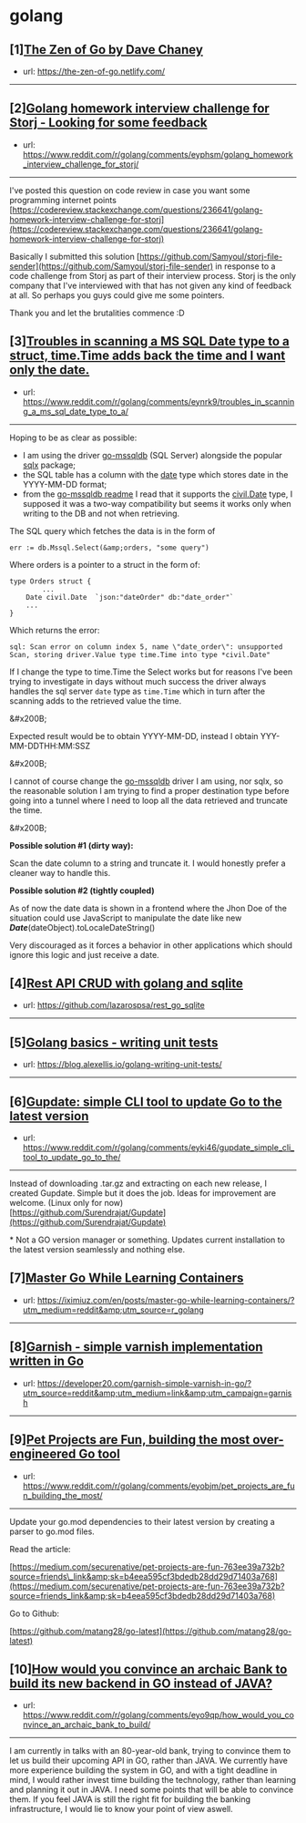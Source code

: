 # golang
## [1][The Zen of Go by Dave Chaney](https://www.reddit.com/r/golang/comments/eydowm/the_zen_of_go_by_dave_chaney/)
- url: https://the-zen-of-go.netlify.com/
---

## [2][Golang homework interview challenge for Storj - Looking for some feedback](https://www.reddit.com/r/golang/comments/eyphsm/golang_homework_interview_challenge_for_storj/)
- url: https://www.reddit.com/r/golang/comments/eyphsm/golang_homework_interview_challenge_for_storj/
---
I've posted this question on code review in case you want some programming internet points [https://codereview.stackexchange.com/questions/236641/golang-homework-interview-challenge-for-storj](https://codereview.stackexchange.com/questions/236641/golang-homework-interview-challenge-for-storj) 

Basically I submitted this solution [https://github.com/Samyoul/storj-file-sender](https://github.com/Samyoul/storj-file-sender) in response to a code challenge from Storj as part of their interview process. Storj is the only company that I've interviewed with that has not given any kind of feedback at all. So perhaps you guys could give me some pointers.

Thank you and let the brutalities commence :D
## [3][Troubles in scanning a MS SQL Date type to a struct, time.Time adds back the time and I want only the date.](https://www.reddit.com/r/golang/comments/eynrk9/troubles_in_scanning_a_ms_sql_date_type_to_a/)
- url: https://www.reddit.com/r/golang/comments/eynrk9/troubles_in_scanning_a_ms_sql_date_type_to_a/
---
Hoping to be as clear as possible:

* I am using the driver [go-mssqldb](https://github.com/denisenkom/go-mssqldb) (SQL Server) alongside the popular [sqlx](https://github.com/jmoiron/sqlx) package;
* the SQL table has a column with the [date](https://docs.microsoft.com/en-us/sql/t-sql/data-types/date-transact-sql?view=sql-server-ver15) type which stores date in the YYYY-MM-DD  format;
* from the [go-mssqldb readme](https://github.com/denisenkom/go-mssqldb#parameter-types) I read that it supports the [civil.Date](https://github.com/golang-sql/civil) type, I supposed it was a two-way compatibility but seems it works only when writing to the DB and not when retrieving.

The SQL query which fetches the data is in the form of

    err := db.Mssql.Select(&amp;orders, "some query")

Where orders is a pointer to a struct in the form of:

    type Orders struct {
            ...
    	Date civil.Date  `json:"dateOrder" db:"date_order"`
    	...
    }

Which returns the error:

    sql: Scan error on column index 5, name \"date_order\": unsupported Scan, storing driver.Value type time.Time into type *civil.Date"

If I change the type to time.Time the Select works but for reasons I've been trying to investigate in days without much success the driver always handles the sql server `date` type as `time.Time` which in turn after the scanning adds to the retrieved value the time.

&amp;#x200B;

Expected result would be to obtain  YYYY-MM-DD, instead I obtain  YYY-MM-DDTHH:MM:SSZ

&amp;#x200B;

I cannot of course change the [go-mssqldb](https://github.com/denisenkom/go-mssqldb) driver I am using, nor sqlx, so the reasonable solution I am trying to find a proper destination type before going into a tunnel where I need to loop all the data retrieved and truncate the time.

&amp;#x200B;

**Possible solution #1 (dirty way):**

Scan the date column to a string and truncate it. I would honestly prefer a cleaner way to handle this.

**Possible solution #2 (tightly coupled)**

As of now the date data is shown in a frontend where the Jhon Doe of the situation could use JavaScript to manipulate the date like new ***Date***(dateObject).toLocaleDateString()

Very discouraged as it forces a behavior in other applications which should ignore this logic and just receive a date.
## [4][Rest API CRUD with golang and sqlite](https://www.reddit.com/r/golang/comments/eyouid/rest_api_crud_with_golang_and_sqlite/)
- url: https://github.com/lazarospsa/rest_go_sqlite
---

## [5][Golang basics - writing unit tests](https://www.reddit.com/r/golang/comments/eyokgb/golang_basics_writing_unit_tests/)
- url: https://blog.alexellis.io/golang-writing-unit-tests/
---

## [6][Gupdate: simple CLI tool to update Go to the latest version](https://www.reddit.com/r/golang/comments/eyki46/gupdate_simple_cli_tool_to_update_go_to_the/)
- url: https://www.reddit.com/r/golang/comments/eyki46/gupdate_simple_cli_tool_to_update_go_to_the/
---
Instead of downloading .tar.gz and extracting on each new release, I created Gupdate. Simple but it does the job. Ideas for improvement are welcome. (Linux only for now)  
[https://github.com/Surendrajat/Gupdate](https://github.com/Surendrajat/Gupdate)  


\* Not a GO version manager or something. Updates current installation to the latest version seamlessly and nothing else.
## [7][Master Go While Learning Containers](https://www.reddit.com/r/golang/comments/eyfp1a/master_go_while_learning_containers/)
- url: https://iximiuz.com/en/posts/master-go-while-learning-containers/?utm_medium=reddit&amp;utm_source=r_golang
---

## [8][Garnish - simple varnish implementation written in Go](https://www.reddit.com/r/golang/comments/eyoll2/garnish_simple_varnish_implementation_written_in/)
- url: https://developer20.com/garnish-simple-varnish-in-go/?utm_source=reddit&amp;utm_medium=link&amp;utm_campaign=garnish
---

## [9][Pet Projects are Fun, building the most over-engineered Go tool](https://www.reddit.com/r/golang/comments/eyobjm/pet_projects_are_fun_building_the_most/)
- url: https://www.reddit.com/r/golang/comments/eyobjm/pet_projects_are_fun_building_the_most/
---
Update your go.mod dependencies to their latest version by creating a parser to go.mod files.

Read the article:

[https://medium.com/securenative/pet-projects-are-fun-763ee39a732b?source=friends\_link&amp;sk=b4eea595cf3bdedb28dd29d71403a768](https://medium.com/securenative/pet-projects-are-fun-763ee39a732b?source=friends_link&amp;sk=b4eea595cf3bdedb28dd29d71403a768)

Go to Github:

[https://github.com/matang28/go-latest](https://github.com/matang28/go-latest)
## [10][How would you convince an archaic Bank to build its new backend in GO instead of JAVA?](https://www.reddit.com/r/golang/comments/eyo9qp/how_would_you_convince_an_archaic_bank_to_build/)
- url: https://www.reddit.com/r/golang/comments/eyo9qp/how_would_you_convince_an_archaic_bank_to_build/
---
I am currently in talks with an 80-year-old bank, trying to convince them to let us build their upcoming API in GO, rather than JAVA. We currently have more experience building the system in GO, and with a tight deadline in mind, I would rather invest time building the technology, rather than learning and planning it out in JAVA. I need some points that will be able to convince them. If you feel JAVA is still the right fit for building the banking infrastructure, I would lie to know your point of view aswell.
